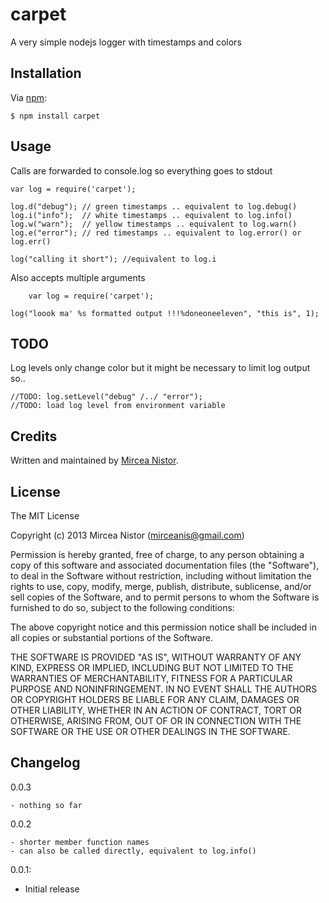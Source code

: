 carpet
========
A very simple nodejs logger with timestamps and colors

## Installation

Via [npm][1]:

    $ npm install carpet

## Usage

Calls are forwarded to console.log so everything goes to stdout

    var log = require('carpet');
    
    log.d("debug"); // green timestamps .. equivalent to log.debug()
    log.i("info");	// white timestamps .. equivalent to log.info()
    log.w("warn");	// yellow timestamps .. equivalent to log.warn()
    log.e("error");	// red timestamps .. equivalent to log.error() or log.err()
    
    log("calling it short"); //equivalent to log.i
    
Also accepts multiple arguments

		var log = require('carpet');
		
    log("loook ma' %s formatted output !!!%doneoneeleven", "this is", 1);


## TODO

Log levels only change color but it might be necessary to limit log output so..

    //TODO: log.setLevel("debug" /../ "error");
    //TODO: load log level from environment variable

## Credits

Written and maintained by [Mircea Nistor][1].

## License

The MIT License

Copyright (c) 2013 Mircea Nistor (mirceanis@gmail.com)

Permission is hereby granted, free of charge, to any person obtaining a copy of this software and associated documentation files (the "Software"), to deal in the Software without restriction, including without limitation the rights to use, copy, modify, merge, publish, distribute, sublicense, and/or sell copies of the Software, and to permit persons to whom the Software is furnished to do so, subject to the following conditions:

The above copyright notice and this permission notice shall be included in all copies or substantial portions of the Software.

THE SOFTWARE IS PROVIDED "AS IS", WITHOUT WARRANTY OF ANY KIND, EXPRESS OR IMPLIED, INCLUDING BUT NOT LIMITED TO THE WARRANTIES OF MERCHANTABILITY, FITNESS FOR A PARTICULAR PURPOSE AND NONINFRINGEMENT. IN NO EVENT SHALL THE AUTHORS OR COPYRIGHT HOLDERS BE LIABLE FOR ANY CLAIM, DAMAGES OR OTHER LIABILITY, WHETHER IN AN ACTION OF CONTRACT, TORT OR OTHERWISE, ARISING FROM, OUT OF OR IN CONNECTION WITH THE SOFTWARE OR THE USE OR OTHER DEALINGS IN THE SOFTWARE.

[1]: mailto:mirceanis@gmail.com

## Changelog

0.0.3
	
	- nothing so far

0.0.2

	- shorter member function names
	- can also be called directly, equivalent to log.info()

0.0.1:

  - Initial release



